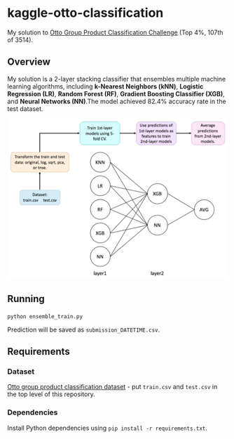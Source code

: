 # kaggle-otto-classification
My solution to [Otto Group Product Classification Challenge](https://www.kaggle.com/c/otto-group-product-classification-challenge) (Top 4%, 107th of 3514).

## Overview

My solution is a 2-layer stacking classifier that ensembles multiple machine learning algorithms, including **k-Nearest Neighbors (kNN)**, **Logistic Regression (LR)**, **Random Forest (RF)**, **Gradient Boosting Classifier (XGB)**, and **Neural
Networks (NN)**.The model achieved 82.4% accuracy rate in the test dataset.

<img src="assets/solution_diagram.png" width="600">

## Running
`python ensemble_train.py`

Prediction will be saved as `submission_DATETIME.csv`.
## Requirements
### Dataset
[Otto group product classification dataset](https://www.kaggle.com/c/otto-group-product-classification-challenge/data) - put `train.csv` and `test.csv` in the top level of this repository.
### Dependencies
Install Python dependencies using `pip install -r requirements.txt`.